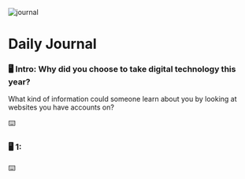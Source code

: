 ![journal](/images/diary.png)
# Daily Journal

### 🖥 Intro: Why did you choose to take digital technology this year?
<!-- Write your first journal answer here -->What kind of information could someone learn about you by looking at websites you have accounts on?


⌨️ 
###
### 🖥 1:
⌨️ 
